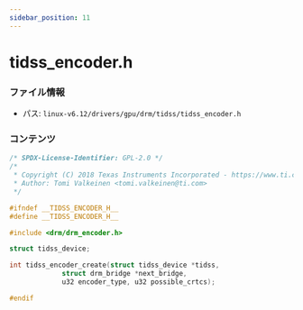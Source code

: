 ```yaml
---
sidebar_position: 11
---
```

# tidss_encoder.h

### ファイル情報

- パス: `linux-v6.12/drivers/gpu/drm/tidss/tidss_encoder.h`

### コンテンツ

```h
/* SPDX-License-Identifier: GPL-2.0 */
/*
 * Copyright (C) 2018 Texas Instruments Incorporated - https://www.ti.com/
 * Author: Tomi Valkeinen <tomi.valkeinen@ti.com>
 */

#ifndef __TIDSS_ENCODER_H__
#define __TIDSS_ENCODER_H__

#include <drm/drm_encoder.h>

struct tidss_device;

int tidss_encoder_create(struct tidss_device *tidss,
			 struct drm_bridge *next_bridge,
			 u32 encoder_type, u32 possible_crtcs);

#endif

```
